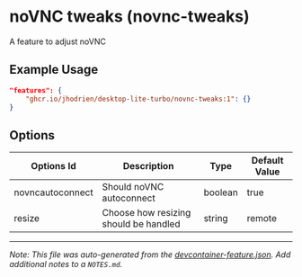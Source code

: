 
# noVNC tweaks (novnc-tweaks)

A feature to adjust noVNC

## Example Usage

```json
"features": {
    "ghcr.io/jhodrien/desktop-lite-turbo/novnc-tweaks:1": {}
}
```

## Options

| Options Id | Description | Type | Default Value |
|-----|-----|-----|-----|
| novncautoconnect | Should noVNC autoconnect | boolean | true |
| resize | Choose how resizing should be handled | string | remote |



---

_Note: This file was auto-generated from the [devcontainer-feature.json](https://github.com/jhodrien/desktop-lite-turbo/blob/main/src/novnc-tweaks/devcontainer-feature.json).  Add additional notes to a `NOTES.md`._
